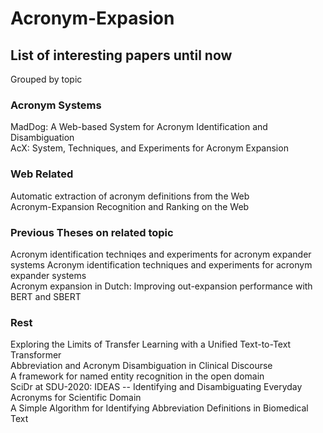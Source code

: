 # Acronym-Expasion

## List of interesting papers until now
Grouped by topic

### Acronym Systems
MadDog: A Web-based System for Acronym Identification and Disambiguation\
AcX: System, Techniques, and Experiments for Acronym Expansion

### Web Related
Automatic extraction of acronym definitions from the Web\
Acronym-Expansion Recognition and Ranking on the Web

### Previous Theses on related topic
Acronym identification techniqes and experiments for acronym expander systems Acronym identification techniques and experiments for acronym expander systems\
Acronym expansion in Dutch: Improving out-expansion performance with BERT and SBERT

### Rest
Exploring the Limits of Transfer Learning with a Unified Text-to-Text Transformer\
Abbreviation and Acronym Disambiguation in Clinical Discourse\
A framework for named entity recognition in the open domain\
SciDr at SDU-2020: IDEAS -- Identifying and Disambiguating Everyday Acronyms for Scientific Domain\
A Simple Algorithm for Identifying Abbreviation Definitions in Biomedical Text
